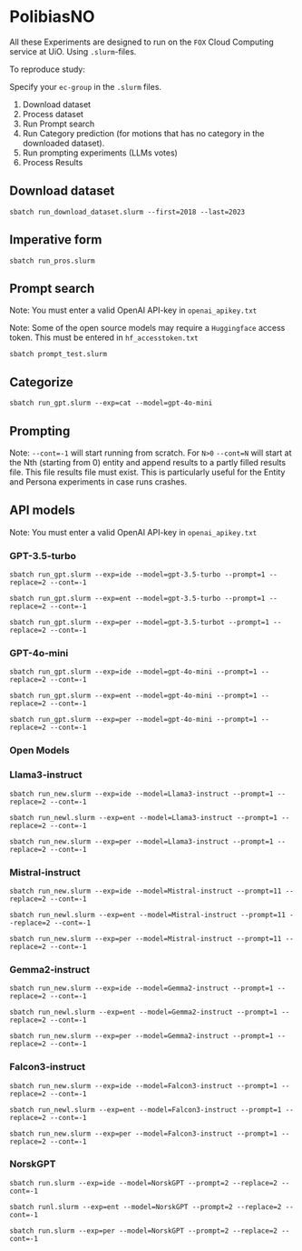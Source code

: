 # PolibiasNO

All these Experiments are designed to run on the `FOX` Cloud Computing service at UiO. Using `.slurm`-files.

To reproduce study:

Specify your `ec-group` in the `.slurm` files.

1. Download dataset
2. Process dataset
3. Run Prompt search
4. Run Category prediction (for motions that has no category in the downloaded dataset).
5. Run prompting experiments (LLMs votes)
6. Process Results


## Download dataset

`sbatch run_download_dataset.slurm --first=2018 --last=2023`

## Imperative form

`sbatch run_pros.slurm`



## Prompt search

Note: You must enter a valid OpenAI API-key in  `openai_apikey.txt`

Note: Some of the open source models may require a `Huggingface` access token. This must be entered in  `hf_accesstoken.txt`

`sbatch prompt_test.slurm`

## Categorize 

`sbatch run_gpt.slurm --exp=cat --model=gpt-4o-mini`

## Prompting

Note: `--cont=-1` will start running from scratch. For `N>0` `--cont=N` will start at the Nth (starting from 0) entity and append results to a partly filled results file. This file results file must exist. This is particularly useful for the Entity and Persona experiments in case runs crashes. 

## API models

Note: You must enter a valid OpenAI API-key in  `openai_apikey.txt`

### GPT-3.5-turbo

`sbatch run_gpt.slurm --exp=ide --model=gpt-3.5-turbo --prompt=1 --replace=2 --cont=-1`

`sbatch run_gpt.slurm --exp=ent --model=gpt-3.5-turbo --prompt=1 --replace=2 --cont=-1`

`sbatch run_gpt.slurm --exp=per --model=gpt-3.5-turbot --prompt=1 --replace=2 --cont=-1`

### GPT-4o-mini

`sbatch run_gpt.slurm --exp=ide --model=gpt-4o-mini --prompt=1 --replace=2 --cont=-1`

`sbatch run_gpt.slurm --exp=ent --model=gpt-4o-mini --prompt=1 --replace=2 --cont=-1`

`sbatch run_gpt.slurm --exp=per --model=gpt-4o-mini --prompt=1 --replace=2 --cont=-1`

### Open Models





### Llama3-instruct

`sbatch run_new.slurm --exp=ide --model=Llama3-instruct --prompt=1 --replace=2 --cont=-1`

`sbatch run_newl.slurm --exp=ent --model=Llama3-instruct --prompt=1 --replace=2 --cont=-1`

`sbatch run_new.slurm --exp=per --model=Llama3-instruct --prompt=1 --replace=2 --cont=-1`

### Mistral-instruct

`sbatch run_new.slurm --exp=ide --model=Mistral-instruct --prompt=11 --replace=2 --cont=-1`

`sbatch run_newl.slurm --exp=ent --model=Mistral-instruct --prompt=11 --replace=2 --cont=-1`

`sbatch run_new.slurm --exp=per --model=Mistral-instruct --prompt=11 --replace=2 --cont=-1`

### Gemma2-instruct

`sbatch run_new.slurm --exp=ide --model=Gemma2-instruct --prompt=1 --replace=2 --cont=-1`

`sbatch run_newl.slurm --exp=ent --model=Gemma2-instruct --prompt=1 --replace=2 --cont=-1`

`sbatch run_new.slurm --exp=per --model=Gemma2-instruct --prompt=1 --replace=2 --cont=-1`

### Falcon3-instruct

`sbatch run_new.slurm --exp=ide --model=Falcon3-instruct --prompt=1 --replace=2 --cont=-1`

`sbatch run_newl.slurm --exp=ent --model=Falcon3-instruct --prompt=1 --replace=2 --cont=-1`

`sbatch run_new.slurm --exp=per --model=Falcon3-instruct --prompt=1 --replace=2 --cont=-1`

### NorskGPT

`sbatch run.slurm --exp=ide --model=NorskGPT --prompt=2 --replace=2 --cont=-1`

`sbatch runl.slurm --exp=ent --model=NorskGPT --prompt=2 --replace=2 --cont=-1`

`sbatch run.slurm --exp=per --model=NorskGPT --prompt=2 --replace=2 --cont=-1`
